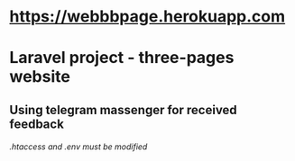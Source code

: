 # https://webbbpage.herokuapp.com
# Laravel project - three-pages website
## Using telegram massenger for received feedback
###### .htaccess and .env must be modified

